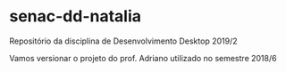# senac-dd-natalia

Repositório da disciplina de Desenvolvimento Desktop 2019/2

Vamos versionar o projeto do prof. Adriano utilizado no semestre 2018/6
